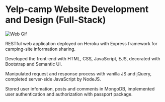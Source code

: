 # Yelp-camp Website Development and Design (Full-Stack)

![Web Gif](https://drive.google.com/uc?id=1gCYJ11tHIZr4zZwYyaYfK1uZGr39X7sO)

RESTful web application deployed on Heroku with Express framework for camping-site information sharing.

Developed the front-end with HTML, CSS, JavaScript, EJS, decorated with Bootstrap and Semantic UI.

Manipulated request and response process with vanilla JS and jQuery, completed server-side JavaScript by NodeJS.

Stored user infomation, posts and comments in MongoDB, implemented user authentication and authorization with passport package.

